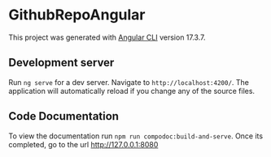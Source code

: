 # GithubRepoAngular

This project was generated with [Angular CLI](https://github.com/angular/angular-cli) version 17.3.7.

## Development server

Run `ng serve` for a dev server. Navigate to `http://localhost:4200/`. The application will automatically reload if you change any of the source files.

## Code Documentation

To view the documentation run `npm run compodoc:build-and-serve`. Once its completed, go to the url http://127.0.0.1:8080
